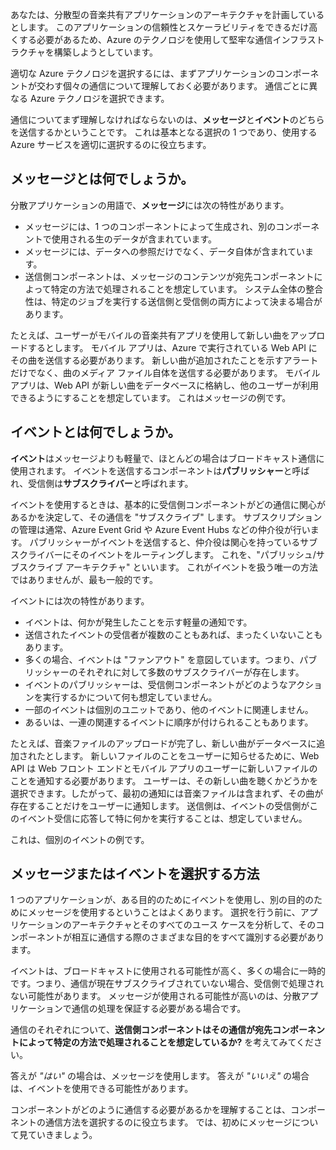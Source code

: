 あなたは、分散型の音楽共有アプリケーションのアーキテクチャを計画しているとします。 このアプリケーションの信頼性とスケーラビリティをできるだけ高くする必要があるため、Azure のテクノロジを使用して堅牢な通信インフラストラクチャを構築しようとしています。

適切な Azure テクノロジを選択するには、まずアプリケーションのコンポーネントが交わす個々の通信について理解しておく必要があります。 通信ごとに異なる Azure テクノロジを選択できます。

通信についてまず理解しなければならないのは、**メッセージ**と**イベント**のどちらを送信するかということです。 これは基本となる選択の 1 つであり、使用する Azure サービスを適切に選択するのに役立ちます。

## <a name="what-is-a-message"></a>メッセージとは何でしょうか。
分散アプリケーションの用語で、**メッセージ**には次の特性があります。

- メッセージには、1 つのコンポーネントによって生成され、別のコンポーネントで使用される生のデータが含まれています。
- メッセージには、データへの参照だけでなく、データ自体が含まれています。
- 送信側コンポーネントは、メッセージのコンテンツが宛先コンポーネントによって特定の方法で処理されることを想定しています。 システム全体の整合性は、特定のジョブを実行する送信側と受信側の両方によって決まる場合があります。

たとえば、ユーザーがモバイルの音楽共有アプリを使用して新しい曲をアップロードするとします。 モバイル アプリは、Azure で実行されている Web API にその曲を送信する必要があります。 新しい曲が追加されたことを示すアラートだけでなく、曲のメディア ファイル自体を送信する必要があります。 モバイル アプリは、Web API が新しい曲をデータベースに格納し、他のユーザーが利用できるようにすることを想定しています。 これはメッセージの例です。

## <a name="what-is-an-event"></a>イベントとは何でしょうか。

**イベント**はメッセージよりも軽量で、ほとんどの場合はブロードキャスト通信に使用されます。 イベントを送信するコンポーネントは**パブリッシャー**と呼ばれ、受信側は**サブスクライバー**と呼ばれます。

イベントを使用するときは、基本的に受信側コンポーネントがどの通信に関心があるかを決定して、その通信を "サブスクライブ" します。 サブスクリプションの管理は通常、Azure Event Grid や Azure Event Hubs などの仲介役が行います。 パブリッシャーがイベントを送信すると、仲介役は関心を持っているサブスクライバーにそのイベントをルーティングします。 これを、"パブリッシュ/サブスクライブ アーキテクチャ" といいます。 これがイベントを扱う唯一の方法ではありませんが、最も一般的です。

イベントには次の特性があります。

- イベントは、何かが発生したことを示す軽量の通知です。
- 送信されたイベントの受信者が複数のこともあれば、まったくいないこともあります。
- 多くの場合、イベントは "ファンアウト" を意図しています。つまり、パブリッシャーのそれぞれに対して多数のサブスクライバーが存在します。
- イベントのパブリッシャーは、受信側コンポーネントがどのようなアクションを実行するかについて何も想定していません。
- 一部のイベントは個別のユニットであり、他のイベントに関連しません。 
- あるいは、一連の関連するイベントに順序が付けられることもあります。  

たとえば、音楽ファイルのアップロードが完了し、新しい曲がデータベースに追加されたとします。 新しいファイルのことをユーザーに知らせるために、Web API は Web フロント エンドとモバイル アプリのユーザーに新しいファイルのことを通知する必要があります。 ユーザーは、その新しい曲を聴くかどうかを選択できます。したがって、最初の通知には音楽ファイルは含まれず、その曲が存在することだけをユーザーに通知します。 送信側は、イベントの受信側がこのイベント受信に応答して特に何かを実行することは、想定していません。

これは、個別のイベントの例です。

## <a name="how-to-choose-messages-or-events"></a>メッセージまたはイベントを選択する方法

1 つのアプリケーションが、ある目的のためにイベントを使用し、別の目的のためにメッセージを使用するということはよくあります。 選択を行う前に、アプリケーションのアーキテクチャとそのすべてのユース ケースを分析して、そのコンポーネントが相互に通信する際のさまざまな目的をすべて識別する必要があります。

イベントは、ブロードキャストに使用される可能性が高く、多くの場合に一時的です。つまり、通信が現在サブスクライブされていない場合、受信側で処理されない可能性があります。 メッセージが使用される可能性が高いのは、分散アプリケーションで通信の処理を保証する必要がある場合です。

通信のそれぞれについて、**送信側コンポーネントはその通信が宛先コンポーネントによって特定の方法で処理されることを想定しているか?** を考えてみてください。

答えが _"はい"_ の場合は、メッセージを使用します。 答えが _"いいえ"_ の場合は、イベントを使用できる可能性があります。

コンポーネントがどのように通信する必要があるかを理解することは、コンポーネントの通信方法を選択するのに役立ちます。 では、初めにメッセージについて見ていきましょう。